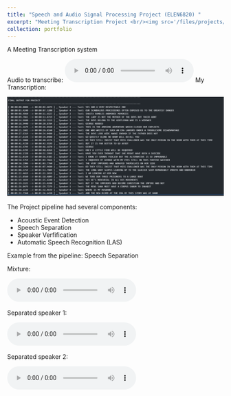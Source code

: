 ```yaml
---
title: "Speech and Audio Signal Processing Project (ELEN6820) "
excerpt: "Meeting Transcription Project <br/><img src='/files/projects/ELEN6820/ELEN6820_pic.PNG' width='500' height='600'>"
collection: portfolio
---
```


A Meeting Transcription system

Audio to transcribe:
<audio src="/files/projects/ELEN6820/audio.wav" controls preload></audio>
My Transcription:

![](/files/projects/ELEN6820/ELEN6820_pic.PNG)


The Project pipeline had several components:
- Acoustic Event Detection 
- Speech Separation
- Speaker Verfification
- Automatic Speech Recognition (LAS)

Example from the pipeline: Speech Separation

Mixture:

<audio src="/files/projects/ELEN6820/mix.wav" controls preload></audio>

Separated speaker 1:


<audio src="/files/projects/ELEN6820/spk1.wav" controls preload></audio>

Separated speaker 2:

<audio src="/files/projects/ELEN6820/spk2.wav" controls preload></audio>